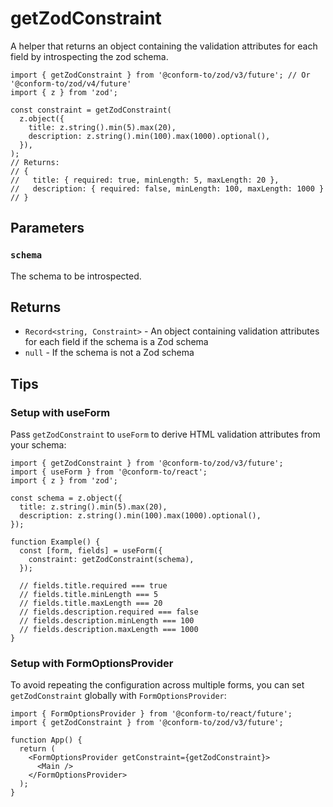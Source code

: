# getZodConstraint

A helper that returns an object containing the validation attributes for each field by introspecting the zod schema.

```tsx
import { getZodConstraint } from '@conform-to/zod/v3/future'; // Or '@conform-to/zod/v4/future'
import { z } from 'zod';

const constraint = getZodConstraint(
  z.object({
    title: z.string().min(5).max(20),
    description: z.string().min(100).max(1000).optional(),
  }),
);
// Returns:
// {
//   title: { required: true, minLength: 5, maxLength: 20 },
//   description: { required: false, minLength: 100, maxLength: 1000 }
// }
```

## Parameters

### `schema`

The schema to be introspected.

## Returns

- `Record<string, Constraint>` - An object containing validation attributes for each field if the schema is a Zod schema
- `null` - If the schema is not a Zod schema

## Tips

### Setup with useForm

Pass `getZodConstraint` to `useForm` to derive HTML validation attributes from your schema:

```tsx
import { getZodConstraint } from '@conform-to/zod/v3/future';
import { useForm } from '@conform-to/react';
import { z } from 'zod';

const schema = z.object({
  title: z.string().min(5).max(20),
  description: z.string().min(100).max(1000).optional(),
});

function Example() {
  const [form, fields] = useForm({
    constraint: getZodConstraint(schema),
  });

  // fields.title.required === true
  // fields.title.minLength === 5
  // fields.title.maxLength === 20
  // fields.description.required === false
  // fields.description.minLength === 100
  // fields.description.maxLength === 1000
}
```

### Setup with FormOptionsProvider

To avoid repeating the configuration across multiple forms, you can set `getZodConstraint` globally with `FormOptionsProvider`:

```tsx
import { FormOptionsProvider } from '@conform-to/react/future';
import { getZodConstraint } from '@conform-to/zod/v3/future';

function App() {
  return (
    <FormOptionsProvider getConstraint={getZodConstraint}>
      <Main />
    </FormOptionsProvider>
  );
}
```
